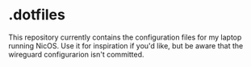 # .dotfiles
This repository currently contains the configuration files for my laptop running NicOS. Use it for inspiration if you'd like, but be aware that the wireguard configurarion isn't committed.
